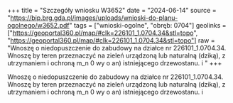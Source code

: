 +++
title = "Szczegóły wniosku W3652"
date = "2024-06-14"
source = "https://bip.brg.gda.pl/images/uploads/wnioski-do-planu-ogolnego/w3652.pdf"
tags = ["wnioski-ogolne", "obręb: 0704"]
geolinks = ["https://geoportal360.pl/map/#clk=226101_1.0704.34&stl=topo", "https://geoportal360.pl/map/#clk=226101_1.0704.34&stl=topo"]
raw = "Wnoszę o niedopuszczenie do zabudowy na działce nr 226101_1.0704.34. Wnoszę by teren przeznaczyć na zieleń urządzoną lub naturalną (dziką), z utrzymaniem i ochroną m_n 0 wy o an) istniejącego drzewostanu. i "
+++

Wnoszę o niedopuszczenie do zabudowy na działce nr 226101_1.0704.34. Wnoszę
by teren przeznaczyć na zieleń urządzoną lub naturalną (dziką), z utrzymaniem i ochroną
m_n
0 wy o an)
istniejącego drzewostanu.
i 


